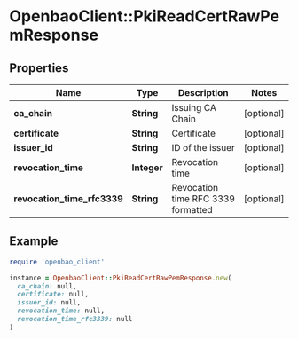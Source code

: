 # OpenbaoClient::PkiReadCertRawPemResponse

## Properties

| Name | Type | Description | Notes |
| ---- | ---- | ----------- | ----- |
| **ca_chain** | **String** | Issuing CA Chain | [optional] |
| **certificate** | **String** | Certificate | [optional] |
| **issuer_id** | **String** | ID of the issuer | [optional] |
| **revocation_time** | **Integer** | Revocation time | [optional] |
| **revocation_time_rfc3339** | **String** | Revocation time RFC 3339 formatted | [optional] |

## Example

```ruby
require 'openbao_client'

instance = OpenbaoClient::PkiReadCertRawPemResponse.new(
  ca_chain: null,
  certificate: null,
  issuer_id: null,
  revocation_time: null,
  revocation_time_rfc3339: null
)
```

